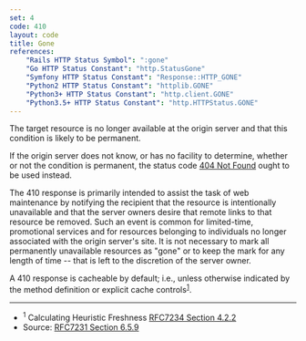 ```yaml
---
set: 4
code: 410
layout: code
title: Gone
references:
    "Rails HTTP Status Symbol": ":gone"
    "Go HTTP Status Constant": "http.StatusGone"
    "Symfony HTTP Status Constant": "Response::HTTP_GONE"
    "Python2 HTTP Status Constant": "httplib.GONE"
    "Python3+ HTTP Status Constant": "http.client.GONE"
    "Python3.5+ HTTP Status Constant": "http.HTTPStatus.GONE"
---
```


The target resource is no longer available at the origin server and that
this condition is likely to be permanent.

If the origin server does not know, or has no facility to determine,
whether or not the condition is permanent, the status code
[404 Not Found]({{site.baseurl}}/404) ought to be used instead.

The 410 response is primarily intended to assist the task of web
maintenance by notifying the recipient that the resource is
intentionally unavailable and that the server owners desire that remote
links to that resource be removed. Such an event is common for
limited-time, promotional services and for resources belonging to
individuals no longer associated with the origin server's site. It is
not necessary to mark all permanently unavailable resources as "gone" or
to keep the mark for any length of time -- that is left to the
discretion of the server owner.

A 410 response is cacheable by default; i.e., unless otherwise indicated
by the method definition or explicit cache
controls<sup>[1](#ref-1)</sup>.

---

* <span id="ref-1"><sup>1</sup> Calculating Heuristic Freshness
[RFC7234 Section 4.2.2][2]</span>
* Source: [RFC7231 Section 6.5.9][1]

[1]: <{{site.rfcUrl}}/rfc7231#section-6.5.9>
[2]: <{{site.rfcUrl}}/rfc7234#section-4.2.2>
